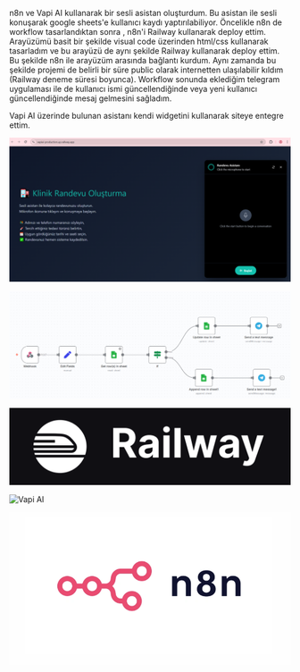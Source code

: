 n8n ve Vapi AI kullanarak bir sesli asistan oluşturdum. Bu asistan ile sesli konuşarak google sheets'e kullanıcı kaydı yaptırılabiliyor. Öncelikle n8n de workflow tasarlandıktan sonra , n8n'i Railway kullanarak deploy ettim. Arayüzümü basit bir şekilde visual code üzerinden html/css kullanarak tasarladım ve bu arayüzü de aynı şekilde Railway kullanarak deploy ettim. Bu şekilde n8n ile arayüzüm arasında bağlantı kurdum. Aynı zamanda bu şekilde projemi de belirli bir süre public olarak internetten ulaşılabilir kıldım (Railway deneme süresi boyunca). Workflow sonunda eklediğim telegram uygulaması ile de kullanıcı ismi güncellendiğinde veya yeni kullanıcı güncellendiğinde mesaj gelmesini sağladım.

Vapi AI üzerinde bulunan asistanı kendi widgetini kullanarak siteye entegre ettim. 

![Arayüz](arayuz_vapi.png) 

![n8n workflow](image.png)

![Railway](logotype-light.png)

![Vapi AI](7335ee15-c394-4a85-b2b7-7bc6faf56919.avif)

![n8n](n8n.webp)